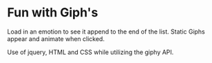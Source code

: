 # Fun with Giph's

Load in an emotion to see it append to the end of the list. Static Giphs appear
and animate when clicked.

Use of jquery, HTML and CSS while utilizing the giphy API.
